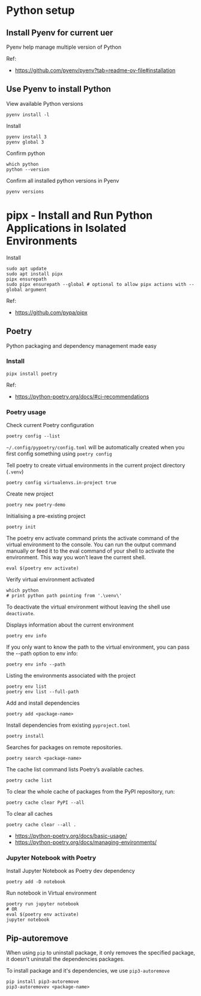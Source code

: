 # Python setup

## Install Pyenv for current uer
Pyenv help manage multiple version of Python

Ref:
- https://github.com/pyenv/pyenv?tab=readme-ov-file#installation

## Use Pyenv to install Python

View available Python versions
```
pyenv install -l
```
Install
```
pyenv install 3
pyenv global 3
```
Confirm python
```
which python
python --version
```
Confirm all installed python versions in Pyenv
```
pyenv versions
```
# pipx - Install and Run Python Applications in Isolated Environments
Install
```
sudo apt update
sudo apt install pipx
pipx ensurepath
sudo pipx ensurepath --global # optional to allow pipx actions with --global argument
```
Ref:
- https://github.com/pypa/pipx

## Poetry
Python packaging and dependency management made easy

### Install
```
pipx install poetry
```
Ref:
- https://python-poetry.org/docs/#ci-recommendations

### Poetry usage
Check current Poetry configuration
```
poetry config --list
```
`~/.config/pypoetry/config.toml` will be automatically created when you first config something using `poetry config`

Tell poetry to create virtual environments in the current project directory (`.venv`)
```
poetry config virtualenvs.in-project true
```
Create new project
```
poetry new poetry-demo
```
Initialising a pre-existing project
```
poetry init
```
The poetry env activate command prints the activate command of the virtual environment to the console. You can run the output command manually or feed it to the eval command of your shell to activate the environment. This way you won’t leave the current shell.
```
eval $(poetry env activate)
```
Verify virtual environment activated
```
which python 
# print python path pointing from '.\venv\'
```
To deactivate the virtual environment without leaving the shell use `deactivate`.

Displays information about the current environment
```
poetry env info
```
If you only want to know the path to the virtual environment, you can pass the --path option to env info:
```
poetry env info --path
```
Listing the environments associated with the project
```
poetry env list
poetry env list --full-path
```
Add and install dependencies
```
poetry add <package-name>
```
Install dependencies from existing `pyproject.toml`
```
poetry install
```
 Searches for packages on remote repositories.
```
poetry search <package-name>
```
The cache list command lists Poetry’s available caches.
```
poetry cache list
```
To clear the whole cache of packages from the PyPI repository, run:
```
poetry cache clear PyPI --all
```
To clear all caches
```
poetry cache clear --all .
```
- https://python-poetry.org/docs/basic-usage/
- https://python-poetry.org/docs/managing-environments/

### Jupyter Notebook with Poetry

Install Jupyter Notebook as Poetry dev dependency
```
poetry add -D notebook
```
Run notebook in Virtual environment
```
poetry run jupyter notebook
# OR
eval $(poetry env activate)
jupyter notebook
```
## Pip-autoremove

When using `pip` to uninstall package, it only removes the specified package, it doesn't uninstall the dependencies packages. 

To install package and it's dependencies, we use `pip3-autoremove`
```
pip install pip3-autoremove
pip3-autoremovev <package-name>
```